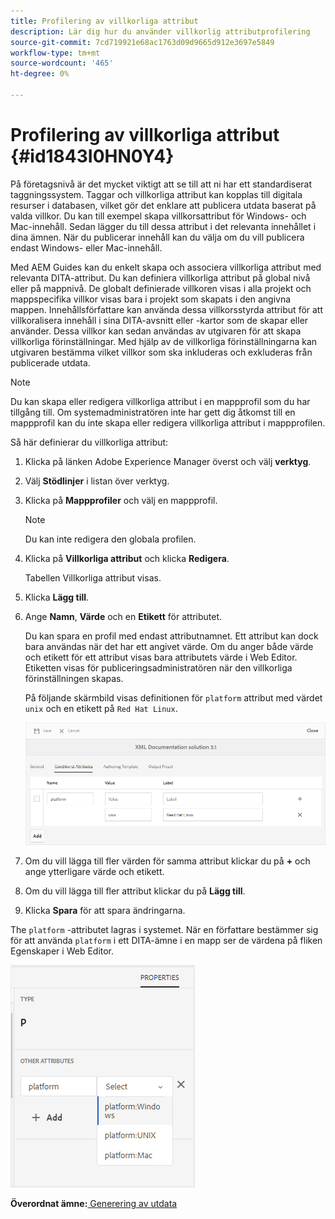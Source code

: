 ```yaml
---
title: Profilering av villkorliga attribut
description: Lär dig hur du använder villkorlig attributprofilering
source-git-commit: 7cd719921e68ac1763d09d9665d912e3697e5849
workflow-type: tm+mt
source-wordcount: '465'
ht-degree: 0%

---
```



# Profilering av villkorliga attribut {#id1843I0HN0Y4}

På företagsnivå är det mycket viktigt att se till att ni har ett standardiserat taggningssystem. Taggar och villkorliga attribut kan kopplas till digitala resurser i databasen, vilket gör det enklare att publicera utdata baserat på valda villkor. Du kan till exempel skapa villkorsattribut för Windows- och Mac-innehåll. Sedan lägger du till dessa attribut i det relevanta innehållet i dina ämnen. När du publicerar innehåll kan du välja om du vill publicera endast Windows- eller Mac-innehåll.

Med AEM Guides kan du enkelt skapa och associera villkorliga attribut med relevanta DITA-attribut. Du kan definiera villkorliga attribut på global nivå eller på mappnivå. De globalt definierade villkoren visas i alla projekt och mappspecifika villkor visas bara i projekt som skapats i den angivna mappen. Innehållsförfattare kan använda dessa villkorsstyrda attribut för att villkoralisera innehåll i sina DITA-avsnitt eller -kartor som de skapar eller använder. Dessa villkor kan sedan användas av utgivaren för att skapa villkorliga förinställningar. Med hjälp av de villkorliga förinställningarna kan utgivaren bestämma vilket villkor som ska inkluderas och exkluderas från publicerade utdata.

>[!NOTE]
>
> Du kan skapa eller redigera villkorliga attribut i en mappprofil som du har tillgång till. Om systemadministratören inte har gett dig åtkomst till en mappprofil kan du inte skapa eller redigera villkorliga attribut i mappprofilen.

Så här definierar du villkorliga attribut:

1. Klicka på länken Adobe Experience Manager överst och välj **verktyg**.

1. Välj **Stödlinjer** i listan över verktyg.

1. Klicka på **Mappprofiler** och välj en mappprofil.

   >[!NOTE]
   >
   > Du kan inte redigera den globala profilen.

1. Klicka på **Villkorliga attribut** och klicka **Redigera**.

   Tabellen Villkorliga attribut visas.

1. Klicka **Lägg till**.

1. Ange **Namn**, **Värde** och en **Etikett** för attributet.

   Du kan spara en profil med endast attributnamnet. Ett attribut kan dock bara användas när det har ett angivet värde. Om du anger både värde och etikett för ett attribut visas bara attributets värde i Web Editor. Etiketten visas för publiceringsadministratören när den villkorliga förinställningen skapas.

   På följande skärmbild visas definitionen för `platform` attribut med värdet `unix` och en etikett på `Red Hat Linux`.

   ![](images/add-profile.png)

1. Om du vill lägga till fler värden för samma attribut klickar du på **+** och ange ytterligare värde och etikett.

1. Om du vill lägga till fler attribut klickar du på **Lägg till**.

1. Klicka **Spara** för att spara ändringarna.


The `platform` -attributet lagras i systemet. När en författare bestämmer sig för att använda `platform` i ett DITA-ämne i en mapp ser de värdena på fliken Egenskaper i Web Editor.

![](images/properties-tab.png)

**Överordnat ämne:**[ Generering av utdata](generate-output.md)


